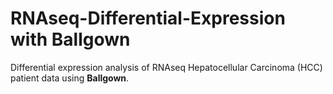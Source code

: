 # RNAseq-Differential-Expression with Ballgown
Differential expression analysis of RNAseq Hepatocellular Carcinoma (HCC) patient data using **Ballgown**.
